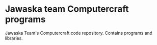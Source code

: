 # Jawaska team Computercraft programs
Jawaska Team's Computercraft code repository. Contains programs and libraries.
